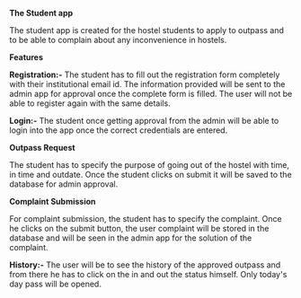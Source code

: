 **The Student app** 

The student app is created for the hostel students to apply to outpass and to be able to complain about any inconvenience in hostels. 

**Features** 

**Registration:-** 
The student has to fill out the registration form completely with their institutional email id. The information provided will be sent to the admin app for approval once the complete form is filled. The user will not be able to register again with the same details.

**Login:-**
The student once getting approval from the admin will be able to login into the app once the correct credentials are entered.

**Outpass Request**

The student has to specify the purpose of going out of the hostel with time, in time and outdate. Once the student clicks on submit it will be saved to the database for admin approval.

**Complaint Submission**

For complaint submission, the student has to specify the complaint. Once he clicks on the submit button, the user complaint will be stored in the database and will be seen in the admin app for the solution of the complaint. 

**History:-**
The user will be to see the history of the approved outpass and from there he has to click on the in and out the status himself. Only today's day pass will be opened.


